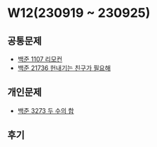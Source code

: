 # W12(230919 ~ 230925)

## 공통문제
- [백준 1107 리모컨](https://www.acmicpc.net/problem/1107)
- [백준 21736 헌내기는 친구가 필요해](https://www.acmicpc.net/problem/21736)

## 개인문제
- [백준 3273 두 수의 합](https://www.acmicpc.net/problem/3273)
<!-- - [SWEA 1206 View](https://swexpertacademy.com/main/code/problem/problemDetail.do?contestProbId=AV134DPqAA8CFAYh) -->
<!-- - [SWEA 1926 간단한 369게임](https://swexpertacademy.com/main/code/problem/problemDetail.do?contestProbId=AV5PTeo6AHUDFAUq) -->

## 후기
<!-- 이번 문제는 빗물이 조금 더 어려울 줄 알았으나 LCS 문제에서 문자열 인덱스를 지정해주는 것에서 오류가 많이 났다. -->
<!-- 앞으로는 인덱스 길이에 좀 더 신경을 써서 문제를 풀어야겠다고 생각했다. -->